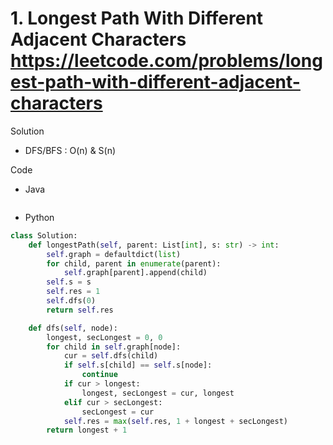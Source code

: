 # 1. Longest Path With Different Adjacent Characters https://leetcode.com/problems/longest-path-with-different-adjacent-characters

Solution

- DFS/BFS : O(n) & S(n)

Code

- Java

```java

```

- Python

```python
class Solution:
    def longestPath(self, parent: List[int], s: str) -> int:
        self.graph = defaultdict(list)
        for child, parent in enumerate(parent):
            self.graph[parent].append(child)
        self.s = s
        self.res = 1
        self.dfs(0)
        return self.res

    def dfs(self, node):
        longest, secLongest = 0, 0
        for child in self.graph[node]:
            cur = self.dfs(child)
            if self.s[child] == self.s[node]:
                continue
            if cur > longest:
                longest, secLongest = cur, longest
            elif cur > secLongest:
                secLongest = cur
            self.res = max(self.res, 1 + longest + secLongest)
        return longest + 1
```